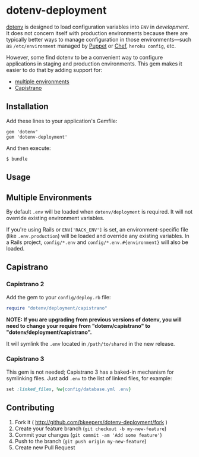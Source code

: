 # dotenv-deployment

[dotenv](https://github.com/bkeepers/dotenv) is designed to load configuration variables into `ENV` in *development*. It does not concern itself with production environments because there are typically better ways to manage configuration in those environments—such as `/etc/environment` managed by [Puppet](https://github.com/puppetlabs/puppet) or [Chef](https://github.com/opscode/chef), `heroku config`, etc.

However, some find dotenv to be a convenient way to configure applications in staging and production environments. This gem makes it easier to do that by adding support for:

* [multiple environments](#multiple-environments)
* [Capistrano](#capistrano)

## Installation

Add these lines to your application's Gemfile:
    
    gem 'dotenv'
    gem 'dotenv-deployment'

And then execute:

    $ bundle

## Usage

## Multiple Environments

By default `.env` will be loaded when `dotenv/deployment` is required. It will not override existing environment variables.

If you're using Rails or `ENV['RACK_ENV']` is set, an environment-specific file (like `.env.production`) will be loaded and override any existing variables. In a Rails project, `config/*.env` and `config/*.env.#{environment}` will also be loaded.

## Capistrano

### Capistrano 2

Add the gem to your `config/deploy.rb` file:

```ruby
require "dotenv/deployment/capistrano"
```

**NOTE: If you are upgrading from previous versions of dotenv, you will need to change your require from "dotenv/capistrano" to "dotenv/deployment/capistrano".**

It will symlink the `.env` located in `/path/to/shared` in the new release.

### Capistrano 3

This gem is not needed; Capistrano 3 has a baked-in mechanism for symlinking files. Just add `.env` to the list of linked files, for example:

```ruby
set :linked_files, %w{config/database.yml .env}
```

## Contributing

1. Fork it ( http://github.com/bkeepers/dotenv-deployment/fork )
2. Create your feature branch (`git checkout -b my-new-feature`)
3. Commit your changes (`git commit -am 'Add some feature'`)
4. Push to the branch (`git push origin my-new-feature`)
5. Create new Pull Request
